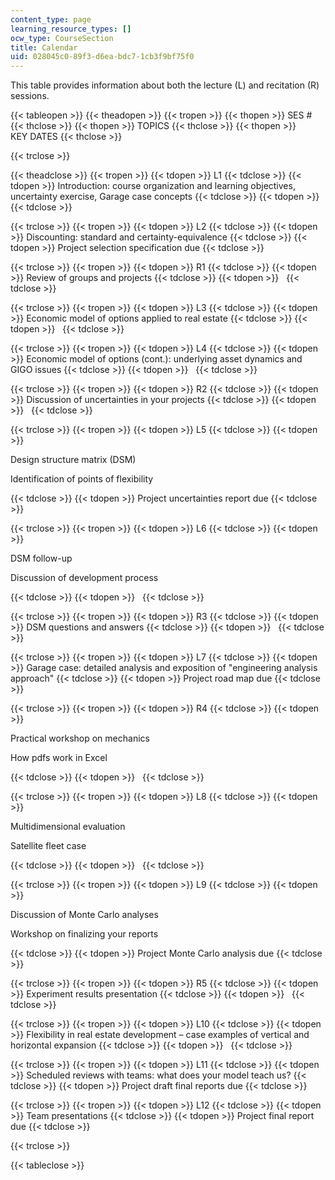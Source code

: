 ```yaml
---
content_type: page
learning_resource_types: []
ocw_type: CourseSection
title: Calendar
uid: 028045c0-89f3-d6ea-bdc7-1cb3f9bf75f0
---
```


This table provides information about both the lecture (L) and recitation (R) sessions.

{{< tableopen >}}
{{< theadopen >}}
{{< tropen >}}
{{< thopen >}}
SES #
{{< thclose >}}
{{< thopen >}}
TOPICS
{{< thclose >}}
{{< thopen >}}
KEY DATES
{{< thclose >}}

{{< trclose >}}

{{< theadclose >}}
{{< tropen >}}
{{< tdopen >}}
L1
{{< tdclose >}}
{{< tdopen >}}
Introduction: course organization and learning objectives, uncertainty exercise, Garage case concepts
{{< tdclose >}}
{{< tdopen >}}
 
{{< tdclose >}}

{{< trclose >}}
{{< tropen >}}
{{< tdopen >}}
L2
{{< tdclose >}}
{{< tdopen >}}
Discounting: standard and certainty-equivalence
{{< tdclose >}}
{{< tdopen >}}
Project selection specification due
{{< tdclose >}}

{{< trclose >}}
{{< tropen >}}
{{< tdopen >}}
R1
{{< tdclose >}}
{{< tdopen >}}
Review of groups and projects
{{< tdclose >}}
{{< tdopen >}}
 
{{< tdclose >}}

{{< trclose >}}
{{< tropen >}}
{{< tdopen >}}
L3
{{< tdclose >}}
{{< tdopen >}}
Economic model of options applied to real estate
{{< tdclose >}}
{{< tdopen >}}
 
{{< tdclose >}}

{{< trclose >}}
{{< tropen >}}
{{< tdopen >}}
L4
{{< tdclose >}}
{{< tdopen >}}
Economic model of options (cont.): underlying asset dynamics and GIGO issues
{{< tdclose >}}
{{< tdopen >}}
 
{{< tdclose >}}

{{< trclose >}}
{{< tropen >}}
{{< tdopen >}}
R2
{{< tdclose >}}
{{< tdopen >}}
Discussion of uncertainties in your projects
{{< tdclose >}}
{{< tdopen >}}
 
{{< tdclose >}}

{{< trclose >}}
{{< tropen >}}
{{< tdopen >}}
L5
{{< tdclose >}}
{{< tdopen >}}


Design structure matrix (DSM)

Identification of points of flexibility


{{< tdclose >}}
{{< tdopen >}}
Project uncertainties report due
{{< tdclose >}}

{{< trclose >}}
{{< tropen >}}
{{< tdopen >}}
L6
{{< tdclose >}}
{{< tdopen >}}


DSM follow-up

Discussion of development process


{{< tdclose >}}
{{< tdopen >}}
 
{{< tdclose >}}

{{< trclose >}}
{{< tropen >}}
{{< tdopen >}}
R3
{{< tdclose >}}
{{< tdopen >}}
DSM questions and answers
{{< tdclose >}}
{{< tdopen >}}
 
{{< tdclose >}}

{{< trclose >}}
{{< tropen >}}
{{< tdopen >}}
L7
{{< tdclose >}}
{{< tdopen >}}
Garage case: detailed analysis and exposition of "engineering analysis approach"
{{< tdclose >}}
{{< tdopen >}}
Project road map due
{{< tdclose >}}

{{< trclose >}}
{{< tropen >}}
{{< tdopen >}}
R4
{{< tdclose >}}
{{< tdopen >}}


Practical workshop on mechanics

How pdfs work in Excel


{{< tdclose >}}
{{< tdopen >}}
 
{{< tdclose >}}

{{< trclose >}}
{{< tropen >}}
{{< tdopen >}}
L8
{{< tdclose >}}
{{< tdopen >}}


Multidimensional evaluation

Satellite fleet case


{{< tdclose >}}
{{< tdopen >}}
 
{{< tdclose >}}

{{< trclose >}}
{{< tropen >}}
{{< tdopen >}}
L9
{{< tdclose >}}
{{< tdopen >}}


Discussion of Monte Carlo analyses

Workshop on finalizing your reports


{{< tdclose >}}
{{< tdopen >}}
Project Monte Carlo analysis due
{{< tdclose >}}

{{< trclose >}}
{{< tropen >}}
{{< tdopen >}}
R5
{{< tdclose >}}
{{< tdopen >}}
Experiment results presentation
{{< tdclose >}}
{{< tdopen >}}
 
{{< tdclose >}}

{{< trclose >}}
{{< tropen >}}
{{< tdopen >}}
L10
{{< tdclose >}}
{{< tdopen >}}
Flexibility in real estate development – case examples of vertical and horizontal expansion
{{< tdclose >}}
{{< tdopen >}}
 
{{< tdclose >}}

{{< trclose >}}
{{< tropen >}}
{{< tdopen >}}
L11
{{< tdclose >}}
{{< tdopen >}}
Scheduled reviews with teams: what does your model teach us?
{{< tdclose >}}
{{< tdopen >}}
Project draft final reports due
{{< tdclose >}}

{{< trclose >}}
{{< tropen >}}
{{< tdopen >}}
L12
{{< tdclose >}}
{{< tdopen >}}
Team presentations
{{< tdclose >}}
{{< tdopen >}}
Project final report due
{{< tdclose >}}

{{< trclose >}}

{{< tableclose >}}